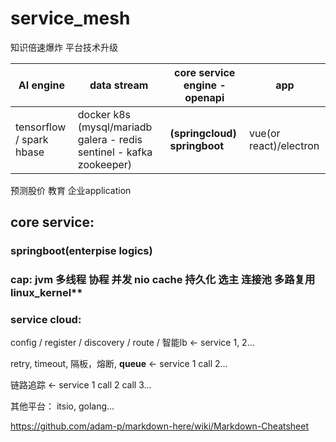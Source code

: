 # service_mesh
知识倍速爆炸  平台技术升级  

AI engine | data stream | **core service engine** - openapi | app 
--- | --- | --- | ---
tensorflow / spark hbase | docker k8s (mysql/mariadb galera - redis sentinel - kafka zookeeper)  | **(springcloud) springboot** | vue(or react)/electron

预测股价 教育 企业application



## core service:
### springboot(enterpise logics)
### cap: jvm 多线程 协程 并发 nio cache 持久化 选主 连接池 多路复用  linux_kernel**
### service cloud:
config / register / discovery / route / 智能lb <- service 1, 2...

retry, timeout, 隔板，熔断, **queue** <- service 1 call 2...

链路追踪 <- service 1 call 2 call 3...



其他平台： itsio, golang...

https://github.com/adam-p/markdown-here/wiki/Markdown-Cheatsheet
